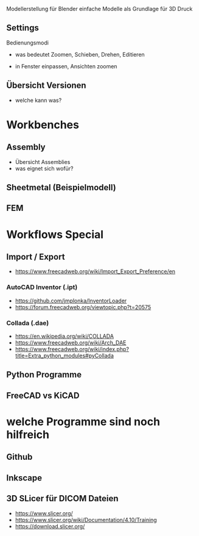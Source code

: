 Modellerstellung für Blender
einfache Modelle als Grundlage für 3D Druck


## Settings
Bedienungsmodi
  * was bedeutet Zoomen, Schieben, Drehen, Editieren
  
  * in Fenster einpassen, Ansichten zoomen

## Übersicht Versionen
* welche kann was?

# Workbenches
## Assembly 
* Übersicht Assemblies
* was eignet sich wofür?

## Sheetmetal (Beispielmodell)
## FEM
# Workflows Special

## Import / Export
* https://www.freecadweb.org/wiki/Import_Export_Preference/en

### AutoCAD Inventor (.ipt)
* https://github.com/jmplonka/InventorLoader
* https://forum.freecadweb.org/viewtopic.php?t=20575

### Collada (.dae)
* https://en.wikipedia.org/wiki/COLLADA
* https://www.freecadweb.org/wiki/Arch_DAE
* https://www.freecadweb.org/wiki/index.php?title=Extra_python_modules#pyCollada


## Python Programme

## FreeCAD vs KiCAD

# welche Programme sind noch hilfreich

## Github

## Inkscape

## 3D SLicer für DICOM Dateien
* https://www.slicer.org/
* https://www.slicer.org/wiki/Documentation/4.10/Training
* https://download.slicer.org/
